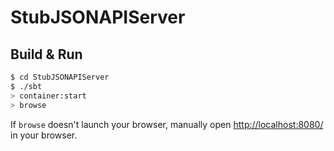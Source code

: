 # StubJSONAPIServer #

## Build & Run ##

```sh
$ cd StubJSONAPIServer
$ ./sbt
> container:start
> browse
```

If `browse` doesn't launch your browser, manually open [http://localhost:8080/](http://localhost:8080/) in your browser.

